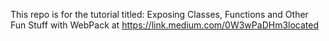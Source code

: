 This repo is for the tutorial titled:  Exposing Classes, Functions and Other Fun Stuff with WebPack at https://link.medium.com/0W3wPaDHm3located 
